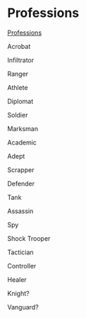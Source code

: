 # Professions

[Professions](Professions%2099c042bcba214e69a5d197bb30c5159b/Professions%2030751a98449b4486a5316ad26d509ee8.csv)

Acrobat

Infiltrator

Ranger

Athlete

Diplomat

Soldier

Marksman

Academic

Adept

Scrapper

Defender

Tank

Assassin

Spy

Shock Trooper

Tactician

Controller

Healer

Knight?

Vanguard?